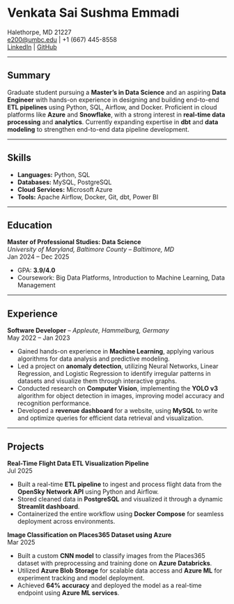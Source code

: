 # Venkata Sai Sushma Emmadi

Halethorpe, MD 21227  
[e200@umbc.edu](mailto:e200@umbc.edu) | +1 (667) 445-8558  
[LinkedIn](https://linkedin.com/in/sushma-evs) | [GitHub](https://github.com/sushma62216)  

---

## Summary  
Graduate student pursuing a **Master’s in Data Science** and an aspiring **Data Engineer** with hands-on experience in designing and building end-to-end **ETL pipelines** using Python, SQL, Airflow, and Docker. Proficient in cloud platforms like **Azure** and **Snowflake**, with a strong interest in **real-time data processing** and **analytics**. Currently expanding expertise in **dbt** and **data modeling** to strengthen end-to-end data pipeline development.

---

## Skills  
- **Languages:** Python, SQL  
- **Databases:** MySQL, PostgreSQL  
- **Cloud Services:** Microsoft Azure  
- **Tools:** Apache Airflow, Docker, Git, dbt, Power BI  

---

## Education  
**Master of Professional Studies: Data Science**  
*University of Maryland, Baltimore County – Baltimore, MD*  
Jan 2024 – Dec 2025  
- GPA: **3.9/4.0**  
- Coursework: Big Data Platforms, Introduction to Machine Learning, Data Management  

---

## Experience  
**Software Developer** – *Appleute, Hammelburg, Germany*  
May 2022 – Jan 2023  
- Gained hands-on experience in **Machine Learning**, applying various algorithms for data analysis and predictive modeling.  
- Led a project on **anomaly detection**, utilizing Neural Networks, Linear Regression, and Logistic Regression to identify irregular patterns in datasets and visualize them through interactive graphs.  
- Conducted research on **Computer Vision**, implementing the **YOLO v3** algorithm for object detection in images, improving model accuracy and recognition performance.  
- Developed a **revenue dashboard** for a website, using **MySQL** to write and optimize queries for efficient data retrieval and visualization.  

---

## Projects  
**Real-Time Flight Data ETL Visualization Pipeline**  
Jul 2025  
- Built a real-time **ETL pipeline** to ingest and process flight data from the **OpenSky Network API** using Python and Airflow.  
- Stored cleaned data in **PostgreSQL** and visualized it through a dynamic **Streamlit dashboard**.  
- Containerized the entire workflow using **Docker Compose** for seamless deployment across environments.  

**Image Classification on Places365 Dataset using Azure**  
Mar 2025  
- Built a custom **CNN model** to classify images from the Places365 dataset with preprocessing and training done on **Azure Databricks**.  
- Utilized **Azure Blob Storage** for scalable data access and **Azure ML** for experiment tracking and model deployment.  
- Achieved **64% accuracy** and deployed the model as a real-time endpoint using **Azure ML services**.  
